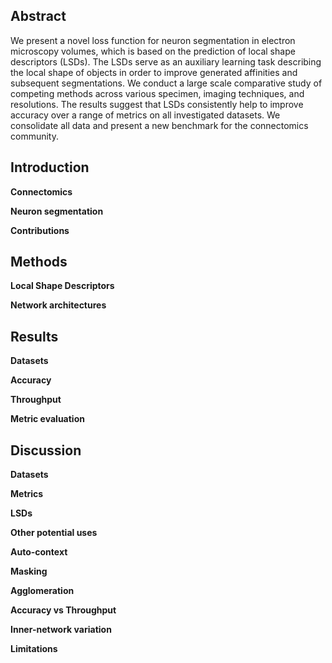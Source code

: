 ## Abstract

We present a novel loss function for neuron segmentation in electron microscopy
volumes, which is based on the prediction of local shape descriptors (LSDs). The
LSDs serve as an auxiliary learning task describing the local shape of objects
in order to improve generated affinities and subsequent segmentations. We
conduct a large scale comparative study of competing methods across various
specimen, imaging techniques, and resolutions. The results suggest that LSDs
consistently help to improve accuracy over a range of metrics on all
investigated datasets. We consolidate all data and present a new benchmark for
the connectomics community.

## Introduction

**Connectomics**

**Neuron segmentation**

**Contributions**

## Methods

**Local Shape Descriptors**

**Network architectures**

## Results

**Datasets**

**Accuracy**

**Throughput**

**Metric evaluation**

## Discussion

**Datasets**

**Metrics**

**LSDs**

**Other potential uses**

**Auto-context**

**Masking**

**Agglomeration**

**Accuracy vs Throughput**

**Inner-network variation**

**Limitations**
